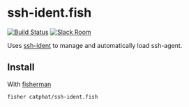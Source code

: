 # ssh-ident.fish

[![Build Status][travis-badge]][travis-link]
[![Slack Room][slack-badge]][slack-link]


Uses [ssh-ident](ccontavalli/ssh-ident) to manage and automatically load ssh-agent.

## Install

With [fisherman]

```
fisher catphat/ssh-ident.fish
```

[travis-link]: https://travis-ci.org/CatPhat/ssh-ident.fish
[travis-badge]: https://img.shields.io/travis/CatPhat/ssh-ident.fish.svg
[slack-link]: https://fisherman-wharf.herokuapp.com
[slack-badge]: https://fisherman-wharf.herokuapp.com/badge.svg
[fisherman]: https://github.com/fisherman/fisherman
